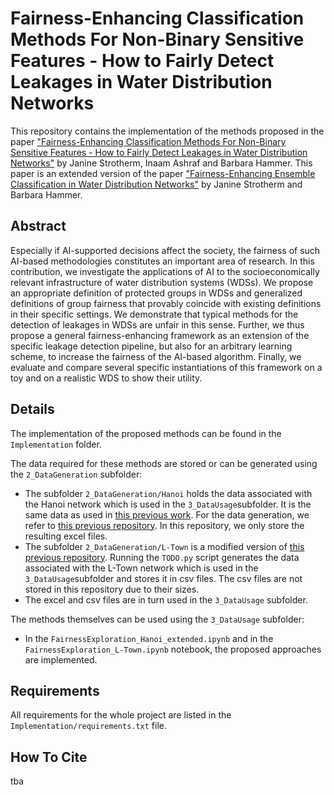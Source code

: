 # Fairness-Enhancing Classification Methods For Non-Binary Sensitive Features - How to Fairly Detect Leakages in Water Distribution Networks
This repository contains the implementation of the methods proposed in the paper ["Fairness-Enhancing Classification Methods For Non-Binary Sensitive Features - How to Fairly Detect Leakages in Water Distribution Networks"](Paper.pdf) by Janine Strotherm, Inaam Ashraf and Barbara Hammer.
This paper is an extended version of the paper ["Fairness-Enhancing Ensemble Classification in Water Distribution Networks"](https://github.com/jstrotherm/FairnessInWDNs/blob/main/Paper.pdf) by Janine Strotherm and Barbara Hammer.

## Abstract
Especially if AI-supported decisions affect the society, the fairness of such AI-based methodologies constitutes an important area of research. In this contribution, we investigate the applications of AI to the socioeconomically relevant infrastructure of water distribution systems (WDSs). We propose an appropriate definition of protected groups in WDSs and generalized definitions of group fairness that provably coincide with existing definitions in their specific settings. We demonstrate that typical methods for the detection of leakages in WDSs are unfair in this sense. Further, we thus propose a general fairness-enhancing framework as an extension of the specific leakage detection pipeline, but also for an arbitrary learning scheme, to increase the fairness of the AI-based algorithm. Finally, we evaluate and compare several specific instantiations of this framework on a toy and on a realistic WDS to show their utility.

## Details
The implementation of the proposed methods can be found in the `Implementation` folder. 

The data required for these methods are stored or can be generated using the `2_DataGeneration` subfolder:
-   The subfolder `2_DataGeneration/Hanoi` holds the data associated with the Hanoi network which is used in the `3_DataUsage`subfolder. 
    It is the same data as used in [this previous work](https://github.com/jstrotherm/FairnessInWDNs/blob/main/Paper.pdf). 
    For the data generation, we refer to [this previous repository](https://github.com/jstrotherm/FairnessInWDNs). 
    In this repository, we only store the resulting excel files.
-   The subfolder `2_DataGeneration/L-Town` is a modified version of [this previous repository](https://github.com/HammerLabML/GCNs_for_WDS). 
    Running the `TODO.py` script generates the data associated with the L-Town network which is used in the `3_DataUsage`subfolder and stores it in csv files. 
    The csv files are not stored in this repository due to their sizes. 
-   The excel and csv files are in turn used in the `3_DataUsage` subfolder.

The methods themselves can be used using the `3_DataUsage` subfolder:
-   In the `FairnessExploration_Hanoi_extended.ipynb` and in the `FairnessExploration_L-Town.ipynb` notebook, the proposed approaches are implemented.

## Requirements
All requirements for the whole project are listed in the `Implementation/requirements.txt` file.

## How To Cite
tba